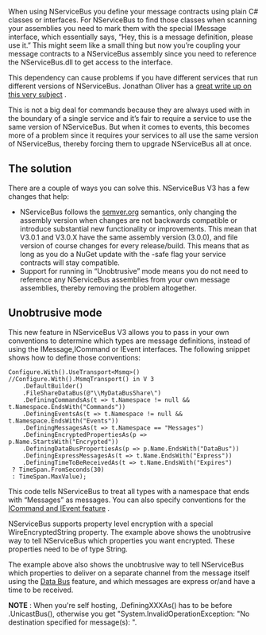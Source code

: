 <!--
title: "Unobtrusive Mode Messages"
tags: 
-->

When using NServiceBus you define your message contracts using plain C\# classes or interfaces. For NServiceBus to find those classes when scanning your assemblies you need to mark them with the special IMessage interface, which essentially says, “Hey, this is a message definition, please use it.” This might seem like a small thing but now you’re coupling your message contracts to a NServiceBus assembly since you need to reference the NServiceBus.dll to get access to the interface.

This dependency can cause problems if you have different services that run different versions of NServiceBus. Jonathan Oliver has a [great write up on this very subject](http://blog.jonathanoliver.com/2010/09/nservicebus-distributing-event-schemacontract/)
.

This is not a big deal for commands because they are always used with in the boundary of a single service and it’s fair to require a service to use the same version of NServiceBus. But when it comes to events, this becomes more of a problem since it requires your services to all use the same version of NServiceBus, thereby forcing them to upgrade NServiceBus all at once.

The solution
------------

There are a couple of ways you can solve this. NServiceBus V3 has a few changes that help:

-   NServiceBus follows the [semver.org](http://semver.org/) semantics,
    only changing the assembly version when changes are not backwards
    compatible or introduce substantial new functionality or
    improvements. This mean that V3.0.1 and V3.0.X have the same
    assembly version (3.0.0), and file version of course changes for
    every release/build. This means that as long as you do a NuGet
    update with the -safe flag your service contracts will stay
    compatible.
-   Support for running in “Unobtrusive” mode means you do not need to
    reference any NServiceBus assemblies from your own message
    assemblies, thereby removing the problem altogether.

Unobtrusive mode
----------------

This new feature in NServiceBus V3 allows you to pass in your own conventions to determine which types are message definitions, instead of using the IMessage,ICommand or IEvent interfaces. The following snippet shows how to define those conventions:


```
Configure.With().UseTransport<Msmq>() //Configure.With().MsmqTransport() in V 3
    .DefaultBuilder()
    .FileShareDataBus(@"\\MyDataBusShare\")
    .DefiningCommandsAs(t => t.Namespace != null && t.Namespace.EndsWith("Commands"))
    .DefiningEventsAs(t => t.Namespace != null && t.Namespace.EndsWith("Events"))
    .DefiningMessagesAs(t => t.Namespace == "Messages")
    .DefiningEncryptedPropertiesAs(p => p.Name.StartsWith("Encrypted"))
    .DefiningDataBusPropertiesAs(p => p.Name.EndsWith("DataBus"))
    .DefiningExpressMessagesAs(t => t.Name.EndsWith("Express"))
    .DefiningTimeToBeReceivedAs(t => t.Name.EndsWith("Expires")
 ? TimeSpan.FromSeconds(30)
 : TimeSpan.MaxValue);
```
 This code tells NServiceBus to treat all types with a namespace that ends with “Messages” as messages. You can also specify conventions for the [ICommand and IEvent feature](introducing-ievent-and-icommand.md) .

NServiceBus supports property level encryption with a special WireEncryptedString property. The example above shows the unobtrusive way to tell NServiceBus which properties you want encrypted. These properties need to be of type String.

The example above also shows the unobtrusive way to tell NServiceBus which properties to deliver on a separate channel from the message itself using the [Data Bus](https://github.com/NServiceBus/NServiceBus/tree/master/Samples/DataBus) feature, and which messages are express or/and have a time to be received.

**NOTE** : When you're self hosting, .DefiningXXXAs() has to be before
.UnicastBus(), otherwise you get "System.InvalidOperationException: "No destination specified for message(s): <message type name>".

